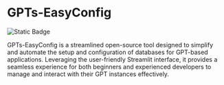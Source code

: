 # GPTs-EasyConfig
![Static Badge](https://img.shields.io/badge/license-MIT-blue)

GPTs-EasyConfig is a streamlined open-source tool designed to simplify and automate the setup and configuration of databases for GPT-based applications. Leveraging the user-friendly Streamlit interface, it provides a seamless experience for both beginners and experienced developers to manage and interact with their GPT instances effectively.
